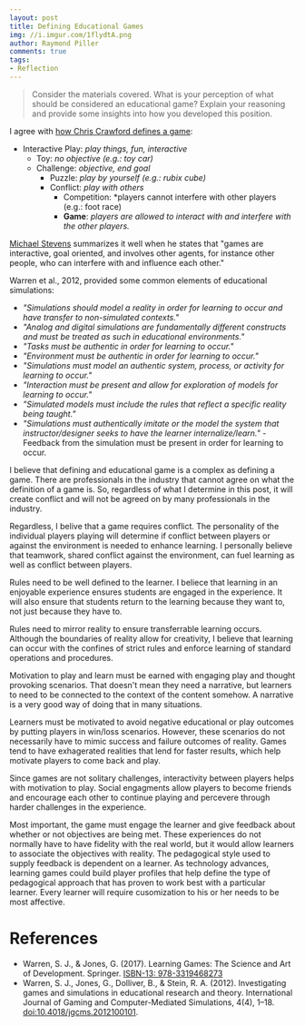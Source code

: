 ```yaml
---
layout: post
title: Defining Educational Games
img: //i.imgur.com/1flydtA.png
author: Raymond Piller
comments: true
tags:
- Reflection
---
```

> Consider the materials covered.
> What is your perception of what should be considered an educational game?
> Explain your reasoning and provide some insights into how you developed this position.

I agree with [how Chris Crawford defines a game](https://youtu.be/e5jDspIC4hY?t=138):

- Interactive Play: *play things, fun, interactive*
  - Toy: *no objective (e.g.: toy car)*
  - Challenge: *objective, end goal*
    - Puzzle: *play by yourself (e.g.: rubix cube)*
    - Conflict: *play with others*
      - Competition: *players cannot interfere with other players (e.g.: foot race)
      - **Game**: *players are allowed to interact with and interfere with the other players.*

[Michael Stevens](https://www.youtube.com/channel/UC6nSFpj9HTCZ5t-N3Rm3-HA) summarizes it well when he states that "games are interactive, goal oriented, and involves other agents, for instance other people, who can interfere with and influence each other."

Warren et al., 2012, provided some common elements of educational simulations:

- *"Simulations should model a reality in order for learning to occur and have transfer to non-simulated contexts."*
- *"Analog and digital simulations are fundamentally different constructs and must be treated as such in educational environments."*
- *"Tasks must be authentic in order for learning to occur."*
- *"Environment must be authentic in order for learning to occur."*
- *"Simulations must model an authentic system, process, or activity for learning to occur."*
- *"Interaction must be present and allow for exploration of models for learning to occur."*
- *"Simulated models must include the rules that reflect a specific reality being taught."*
- *"Simulations must authentically imitate or the model the system that instructor/designer seeks to have the learner internalize/learn."*
-Feedback from the simulation must be present in order for learning to occur.

I believe that defining and educational game is a complex as defining a game.
There are professionals in the industry that cannot agree on what the definition of a game is.
So, regardless of what I determine in this post, it will create conflict and will not be agreed on by many professionals in the industry.

Regardless, I belive that a game requires conflict.
The personality of the individual players playing will determine if conflict between players or against the environment is needed to enhance learning.
I personally believe that teamwork, shared conflict against the environment, can fuel learning as well as conflict between players.

Rules need to be well defined to the learner.
I beliece that learning in an enjoyable experience ensures students are engaged in the experience.
It will also ensure that students return to the learning because they want to, not just because they have to.

Rules need to mirror reality to ensure transferrable learning occurs.
Although the boundaries of reality allow for creativity, I believe that learning can occur with the confines of strict rules and enforce learning of standard operations and procedures.

Motivation to play and learn must be earned with engaging play and thought provoking scenarios.
That doesn't mean they need a narrative, but learners to need to be connected to the context of the content somehow.
A narrative is a very good way of doing that in many situations.

Learners must be motivated to avoid negative educational or play outcomes by putting players in win/loss scenarios.
However, these scenarios do not necessarily have to mimic success and failure outcomes of reality.
Games tend to have exhagerated realities that lend for faster results, which help motivate players to come back and play.

Since games are not solitary challenges, interactivity between players helps with motivation to play.
Social engagments allow players to become friends and encourage each other  to continue playing and percevere through harder challenges in the experience.

Most important, the game must engage the learner and give feedback about whether or not objectives are being met.
These experiences do not normally have to have fidelity with the real world, but it would allow learners to associate the objectives with reality.
The pedagogical style used to supply feedback is dependent on a learner.
As technology advances, learning games could build player profiles that help define the type of pedagogical approach that has proven to work best with a particular learner.
Every learner will require cusomization to his or her needs to be most affective.

# References

- Warren, S. J., & Jones, G. (2017). Learning Games: The Science and Art of Development. Springer. [ISBN-13: 978-3319468273](https://www.amazon.com/Learning-Games-Development-Advances-Game-Based/dp/3319468278)
- Warren, S. J., Jones, G., Dolliver, B., & Stein, R. A. (2012). Investigating games and simulations in educational research and theory. International Journal of Gaming and Computer-Mediated Simulations, 4(4), 1–18. [doi:10.4018/jgcms.2012100101](https://doi.org/10.4018/jgcms.2012100101).